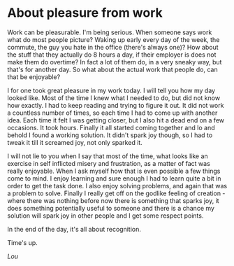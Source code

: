 # About pleasure from work

Work can be pleasurable. I'm being serious. When someone says work what do most people picture? Waking up early every day of the week, the commute, the guy you hate in the office (there's always one)? How about the stuff that they actually do 8 hours a day, if their employer is does not make them do overtime? In fact a lot of them do, in a very sneaky way, but that's for another day. So what about the actual work that people do, can that be enjoyable?

I for one took great pleasure in my work today. I will tell you how my day looked like. Most of the time I knew what I needed to do, but did not know how exactly. I had to keep reading and trying to figure it out. It did not work a countless number of times, so each time I had to come up with another idea. Each time it felt I was getting closer, but I also hit a dead end on a few occasions. It took hours. Finally it all started coming together and lo and behold I found a working solution. It didn't spark joy though, so I had to tweak it till it screamed joy, not only sparked it.

I will not lie to you when I say that most of the time, what looks like an exercise in self inflicted misery and frustration, as a matter of fact was really enjoyable. When I ask myself how that is even possible a few things come to mind. I enjoy learning and sure enough I had to learn quite a bit in order to get the task done. I also enjoy solving problems, and again that was a problem to solve. Finally I really get off on the godlike feeling of creation - where there was nothing before now there is something that sparks joy, it does something potentially useful to someone and there is a chance my solution will spark joy in other people and I get some respect points.

In the end of the day, it's all about recognition.

Time's up.

*Lou*